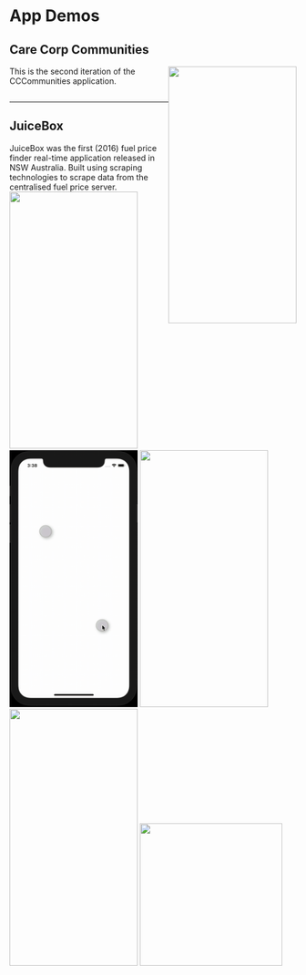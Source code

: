 # App Demos 
## Care Corp Communities

<img align="right" width="225" height="451" src="/CCCommunitiesDemo.gif">

This is the second iteration of the CCCommunities application.
```

```

---

## JuiceBox
JuiceBox was the first (2016) fuel price finder real-time application released in NSW Australia. 
Built using scraping technologies to scrape data from the centralised fuel price server.
<img src="/JuiceboxDemo.gif" width="225" height="451">
<img src="/CirclesDemo.gif" width="225" height="451">
<img src="/BlueSkyDemo.gif" width="225" height="451">
<img src="/CyberStudiosDemo.gif" width="225" height="451">
<img src="/PingDemo.gif" width="250" height="250">
